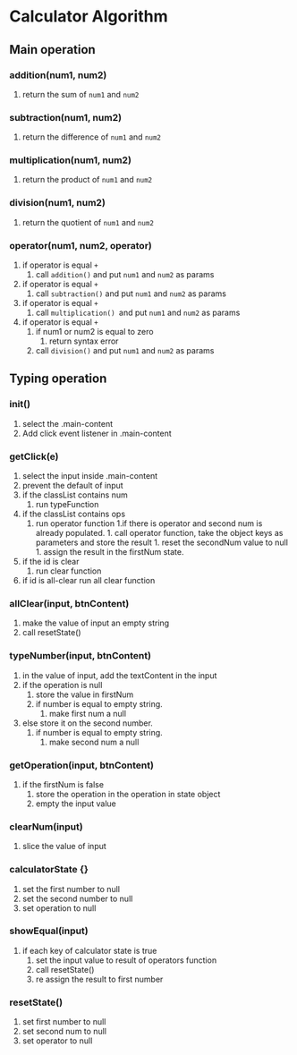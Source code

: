 # Calculator Algorithm

## Main operation
### addition(num1, num2)
1. return the sum of `num1` and `num2`

### subtraction(num1, num2)
1. return the difference of `num1` and `num2`

### multiplication(num1, num2)
1. return the product of `num1` and `num2`

### division(num1, num2)
1. return the quotient of `num1` and `num2`

### operator(num1, num2, operator)
1. if operator is equal `+`
    1. call `addition()` and put `num1` and `num2` as params
1. if operator is equal `+`
    1. call `subtraction()` and put `num1` and `num2` as params
1. if operator is equal `+`
    1. call `multiplication() `and put `num1` and `num2` as params
1. if operator is equal `+`
    1. if num1 or num2 is equal to zero
        1. return syntax error
    1. call `division()` and put `num1` and `num2` as params

## Typing operation
### init()
1. select the .main-content
1. Add click event listener in .main-content

### getClick(e)
1. select the input inside .main-content
1. prevent the default of input
1. if the classList contains num
    1. run typeFunction
1. if the classList contains ops
    1. run operator function
        1.if there is operator and second num is already populated.
            1. call operator function, take the object keys as parameters and store the result
            1. reset the secondNum value to null
            1. assign the result in the firstNum state.
1. if the id is clear
    1. run clear function
1. if id is all-clear
    run all clear function 

### allClear(input, btnContent)
1. make the value of input an empty string
1. call resetState()

### typeNumber(input, btnContent)
1. in the value of input, add the textContent in the input
1. if the operation is null
    1. store the value in firstNum
    1. if number is equal to empty string.
        1. make first num a null
1. else store it on the second number.
    1. if number is equal to empty string.
        1. make second num a null

### getOperation(input, btnContent)
1. if the firstNum is false
    1. store the operation in the operation in state object
    1. empty the input value

### clearNum(input)
1. slice the value of input

### calculatorState {}
1. set the first number to null
2. set the second number to null
3. set operation to null

### showEqual(input)
1. if each key of calculator state is true
    1. set the input value to result of operators function
    1. call resetState()  
    1. re assign the result to first number

### resetState()
1. set first number to null
2. set second num to null
3. set operator to null
